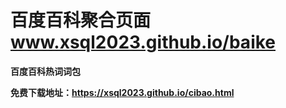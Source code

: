 # <B>百度百科聚合页面  www.xsql2023.github.io/baike </B>

<B>百度百科热词词包</B>

<B>免费下载地址：https://xsql2023.github.io/cibao.html </B>

